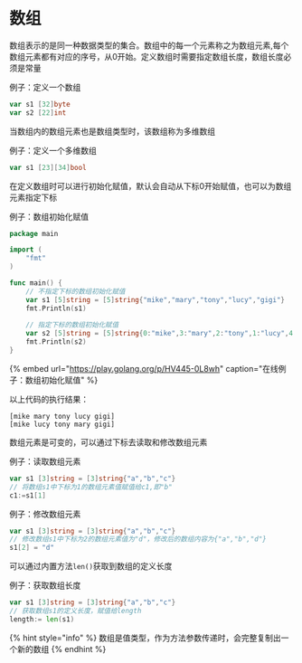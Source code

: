 # 数组

数组表示的是同一种数据类型的集合。数组中的每一个元素称之为数组元素,每个数组元素都有对应的序号，从0开始。定义数组时需要指定数组长度，数组长度必须是常量

例子：定义一个数组

```go
var s1 [32]byte
var s2 [22]int
```

当数组内的数组元素也是数组类型时，该数组称为多维数组

例子：定义一个多维数组

```go
var s1 [23][34]bool
```

在定义数组时可以进行初始化赋值，默认会自动从下标0开始赋值，也可以为数组元素指定下标

例子：数组初始化赋值

```go
package main

import (
	"fmt"
)

func main() {
	// 不指定下标的数组初始化赋值
	var s1 [5]string = [5]string{"mike","mary","tony","lucy","gigi"}
	fmt.Println(s1)
	
	// 指定下标的数组初始化赋值
	var s2 [5]string = [5]string{0:"mike",3:"mary",2:"tony",1:"lucy",4:"gigi"}
	fmt.Println(s2)
}
```

{% embed url="https://play.golang.org/p/HV445-0L8wh" caption="在线例子：数组初始化赋值" %}

以上代码的执行结果：

```text
[mike mary tony lucy gigi]
[mike lucy tony mary gigi]
```

数组元素是可变的，可以通过下标去读取和修改数组元素

例子：读取数组元素

```go
var s1 [3]string = [3]string{"a","b","c"}
// 将数组s1中下标为1的数组元素值赋值给c1,即"b"
c1:=s1[1]
```

例子：修改数组元素

```go
var s1 [3]string = [3]string{"a","b","c"}
// 修改数组s1中下标为2的数组元素值为"d"，修改后的数组内容为{"a","b","d"}
s1[2] = "d"
```

可以通过内置方法`len()`获取到数组的定义长度

例子：获取数组长度

```go
var s1 [3]string = [3]string{"a","b","c"}
// 获取数组s1的定义长度，赋值给length
length:= len(s1)
```

{% hint style="info" %}
数组是值类型，作为方法参数传递时，会完整复制出一个新的数组
{% endhint %}

